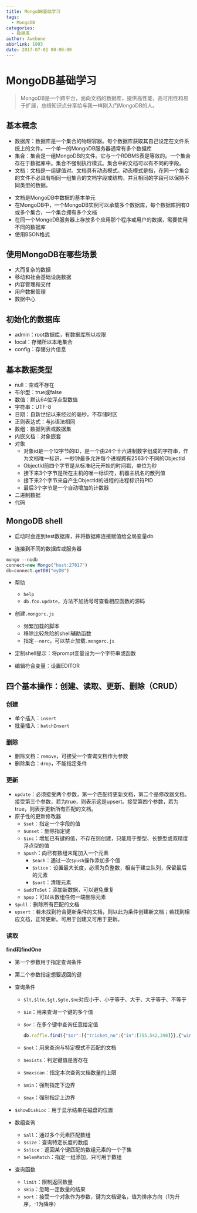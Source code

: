 ```yaml
---
title: MongoDB基础学习
tags:
  - MongoDB
categories:
  - 数据库
author: Awebone
abbrlink: 1993
date: 2017-07-01 00:00:00
---
```

# MongoDB基础学习

>MongoDB是一个跨平台，面向文档的数据库，提供高性能，高可用性和易于扩展，总结知识点分享给与我一样刚入门MongoDB的人。



## 基本概念

- 数据库：数据库是一个集合的物理容器。每个数据库获取其自己设定在文件系统上的文件。一个单一的MongoDB服务器通常有多个数据库
- 集合：集合是一组MongoDB的文件。它与一个RDBMS表是等效的。一个集合存在于数据库中。集合不强制执行模式。集合中的文档可以有不同的字段。
- 文档：文档是一组键值对。文档具有动态模式。动态模式是指，在同一个集合的文件不必具有相同一组集合的文档字段或结构，并且相同的字段可以保持不同类型的数据。

<!--more-->

- 文档是MongoDB中数据的基本单元
- 在MongoDB中，一个MongoDB实例可以承载多个数据库，每个数据库拥有0或多个集合，一个集合拥有多个文档
- 在同一个MongoDB服务器上存放多个应用那个程序或用户的数据，需要使用不同的数据库
- 使用BSON格式



## 使用MongoDB在哪些场景

- 大而复杂的数据
- 移动和社会基础设施数据
- 内容管理和交付
- 用户数据管理
- 数据中心



## 初始化的数据库

- admin：root数据库，有数据库所以权限
- local：存储所以本地集合
- config：存储分片信息



## 基本数据类型

- null：空或不存在
- 布尔型：true或false
- 数值：默认64位浮点型数值
- 字符串：UTF-8
- 日期：自新世纪以来经过的毫秒，不存储时区
- 正则表达式：与js语法相同
- 数组：数据列表或数据集
- 内嵌文档：对象嵌套
- 对象
  - 对象id是一个12字节的ID，是一个由24个十六进制数字组成的字符串，作为文档唯一标识，一秒钟最多允许每个进程拥有2563个不同的ObjectId
  - ObjectId前四个字节是从标准纪元开始的时间戳，单位为秒
  - 接下来3个字节是所在主机的唯一标识符，机器主机名的散列值
  - 接下来2个字节来自产生ObjectId的进程的进程标识符PID
  - 最后3个字节是一个自动增加的计数器
- 二进制数据
- 代码



## MongoDB shell

- 启动时会连到test数据库，并将数据库连接赋值给全局变量db

- 连接到不同的数据库或服务器
  
```js
mongo --nodb
connect=new Mongo("host:27017")
db=connect.getDB("myDB")
```
    
- 帮助
  - `help`
  - `db.foo.update`，方法不加括号可查看相应函数的源码

- 创建`.mongorc.js`
  - 频繁加载的脚本
  - 移除比较危险的shell辅助函数
  - 指定`--norc`，可以禁止加载`.mongorc.js`

- 定制shell提示：将prompt变量设为一个字符串或函数

- 编辑符合变量：设置EDITOR



## 四个基本操作：创建、读取、更新、删除（CRUD）

### 创建

- 单个插入：`insert`
- 批量插入：`batchInsert`



### 删除

- 删除文档：`remove`，可接受一个查询文档作为参数
- 删除集合：`drop`，不能指定条件



### 更新

- `update`：必须接受两个参数，第一个匹配待更新文档，第二个是修改器文档。接受第三个参数，若为true，则表示这是upsert。接受第四个参数，若为true，则表示更新所有匹配的文档。
- 原子性的更新修改器
  - `$set`：指定一个字段的值
  - `$unset`：删除指定键
  - `$inc`：增加已有键的值，不存在则创建，只能用于整型、长整型或双精度浮点型的值
  - `$push`：向已有数组末尾加入一个元素
    - `$each`：通过一次`$push`操作添加多个值
    - `$slice`：设置最大长度，必须为负整数，相当于建立队列，保留最后的元素
    - `$sort`：清理元素
  - `$addToSet`：添加新数据，可以避免重复
  - `$pop`：可以从数组任何一端删除元素
- `$pull`：删除所有匹配的文档
- `upsert`：若未找到符合更新条件的文档，则以此为条件创建新文档；若找到相应文档，正常更新。可用于创建又可用于更新。



### 读取

**find和findOne**

- 第一个参数用于指定查询条件
- 第二个参数指定想要返回的键

- 查询条件
  - `$lt,$lte,$gt,$gte,$ne`对应小于、小于等于、大于、大于等于、不等于
  - `$in`：用来查询一个键的多个值
  - `$or`：在多个键中查询任意给定值
    
    ```js
    db.raffle.find({"$or":[{"tricket_no":{"in":[755,542,390]}},{"winner":true}]})
    ```
  - `$not`：用来查询与特定模式不匹配的文档
  - `$exists`：判定键值是否存在
  - `$maxscan`：指定本次查询文档数量的上限
  - `$min`：强制指定下边界
  - `$max`：强制指定上边界
- `$showDiskLoc`：用于显示结果在磁盘的位置
  
- 数组查询
  - `$all`：通过多个元素匹配数组
  - `$size`：查询特定长度的数组
  - `$slice`：返回某个键匹配的数组元素的一个子集
  - `$elemMatch`：指定一组添加，只可用于数组

- 查询函数
  - `limit`：限制返回数量
  - `skip`：忽略一定数量的结果
  - `sort`：接受一个对象作为参数，键为文档键名，值为排序方向（1为升序，-1为降序）